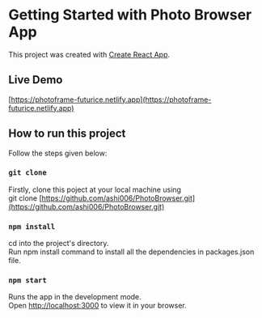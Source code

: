 # Getting Started with Photo Browser App

This project was created with [Create React App](https://github.com/facebook/create-react-app).

## Live Demo

[https://photoframe-futurice.netlify.app](https://photoframe-futurice.netlify.app)

## How to run this project

Follow the steps given below:

### `git clone`

Firstly, clone this poject at your local machine using \
git clone [https://github.com/ashi006/PhotoBrowser.git](https://github.com/ashi006/PhotoBrowser.git)

### `npm install`

cd into the project's directory.\
Run npm install command to install all the dependencies in packages.json file.

### `npm start`

Runs the app in the development mode.\
Open [http://localhost:3000](http://localhost:3000) to view it in your browser.
